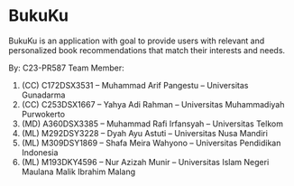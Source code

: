 # BukuKu
BukuKu is an application with goal to provide users with relevant and personalized book recommendations that match their interests and needs.

By: C23-PR587
Team Member: 
1. (CC) C172DSX3531 – Muhammad Arif Pangestu – Universitas Gunadarma
2. (CC) C253DSX1667 – Yahya Adi Rahman – Universitas Muhammadiyah Purwokerto
3. (MD) A360DSX3385 – Muhammad Rafi Irfansyah – Universitas Telkom
4. (ML) M292DSY3228 – Dyah Ayu Astuti – Universitas Nusa Mandiri
5. (ML) M309DSY1869 – Shafa Meira Wahyono – Universitas Pendidikan Indonesia
6. (ML) M193DKY4596 – Nur Azizah Munir – Universitas Islam Negeri Maulana Malik Ibrahim Malang
